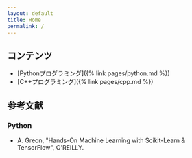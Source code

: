 ```yaml
---
layout: default
title: Home
permalink: /
---
```


## コンテンツ

* [Pythonプログラミング]({% link pages/python.md %})
* [C++プログラミング]({% link pages/cpp.md %})

## 参考文献

### Python

* A. Greon, "Hands-On Machine Learning with Scikit-Learn & TensorFlow", O'REILLY.